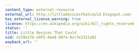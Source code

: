 ```yaml
---
content_type: external-resource
external_url: http://littledevicesthatcould.blogspot.com/
has_external_license_warning: true
license: https://en.wikipedia.org/wiki/All_rights_reserved
status: ''
title: Little Devices That Could
uid: e259e27b-a9f5-4ee8-907a-8cc7e1311a82
wayback_url: ''
---
```

